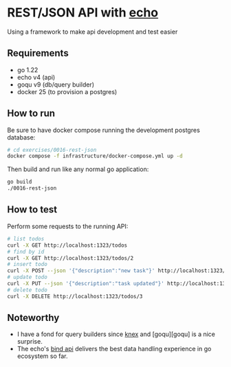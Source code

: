# REST/JSON API with [echo][echo]

Using a framework to make api development and test easier

## Requirements

- go 1.22
- echo v4 (api)
- goqu v9 (db/query builder)
- docker 25 (to provision a postgres)

## How to run

Be sure to have docker compose running the development postgres database:

```bash
# cd exercises/0016-rest-json
docker compose -f infrastructure/docker-compose.yml up -d
```

Then build and run like any normal go application:

```bash
go build 
./0016-rest-json
```

## How to test

Perform some requests to the running API:

```bash
# list todos
curl -X GET http://localhost:1323/todos
# find by id
curl -X GET http://localhost:1323/todos/2
# insert todo
curl -X POST --json '{"description":"new task"}' http://localhost:1323/todos
# update todo
curl -X PUT --json '{"description":"task updated"}' http://localhost:1323/todos/2
# delete todo
curl -X DELETE http://localhost:1323/todos/3
```



## Noteworthy

- I have a fond for query builders since [knex][knex] and [goqu][goqu] is a nice
  surprise.
- The echo's [bind api][echo-bind] delivers the best data handling experience in
  go ecosystem so far.

[echo]: https://echo.labstack.com/docs/quick-start
[knex]: https://knexjs.org/
[echo-bind]: https://echo.labstack.com/docs/binding
